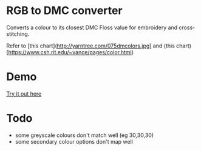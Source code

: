 # RGB to DMC converter

Converts a colour to its closest DMC Floss value for embroidery and cross-stitching.

Refer to [this chart](http://yarntree.com/075dmcolors.jpg] and (this chart)[https://www.csh.rit.edu/~vance/pages/color.html)

# Demo
[Try it out here](https://seanockert.com/projects/rgb-to-dmc)

# Todo
- some greyscale colours don't match well (eg 30,30,30)
- some secondary colour options don't map well
